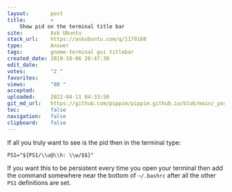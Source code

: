 ```yaml
---
layout:       post
title:        >
    Show pid on the terminal title bar
site:         Ask Ubuntu
stack_url:    https://askubuntu.com/q/1179168
type:         Answer
tags:         gnome-terminal gui titlebar
created_date: 2019-10-06 20:47:39
edit_date:    
votes:        "2 "
favorites:    
views:        "80 "
accepted:     
uploaded:     2022-04-11 04:33:50
git_md_url:   https://github.com/pippim/pippim.github.io/blob/main/_posts/2019/2019-10-06-Show-pid-on-the-terminal-title-bar.md
toc:          false
navigation:   false
clipboard:    false
---
```


If all you truly want to see is the pid then in the terminal type:

``` 
PS1="${PS1/\\u@\\h: \\w/$$}"
```

If you want this to be persistent every time you open your terminal then add the command somewhere near the bottom of `~/.bashrc` after all the other `PS1` definitions are set.
